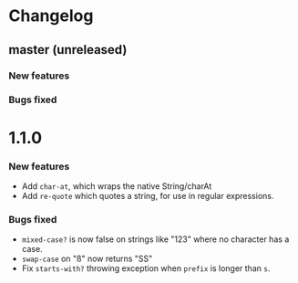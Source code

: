 # Changelog

## master (unreleased)

### New features

### Bugs fixed

# 1.1.0
### New features

* Add `char-at`, which wraps the native String/charAt
* Add `re-quote` which quotes a string, for use in regular expressions.

### Bugs fixed

* `mixed-case?` is now false on strings like "123" where no character has a case.
* `swap-case` on "ß" now returns "SS"
* Fix `starts-with?` throwing exception when `prefix` is longer than `s`.
